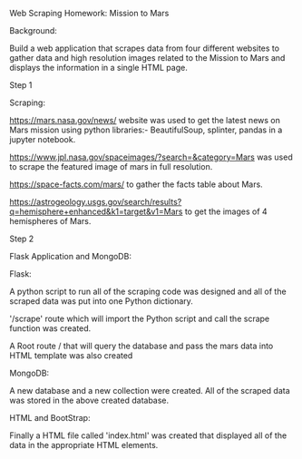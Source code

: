  Web Scraping Homework: Mission to Mars

Background:

Build a web application that scrapes data from four different websites to gather data and high resolution images related to the Mission to Mars and displays the information in a single HTML page.



Step 1 

Scraping:

https://mars.nasa.gov/news/ website was used to get the latest news on Mars mission using python libraries:- 
BeautifulSoup, splinter, pandas in a jupyter notebook.

https://www.jpl.nasa.gov/spaceimages/?search=&category=Mars was used to scrape the featured image of mars in full resolution. 

https://space-facts.com/mars/ to gather the facts table about Mars.

https://astrogeology.usgs.gov/search/results?q=hemisphere+enhanced&k1=target&v1=Mars to get the images of 4 hemispheres of Mars.

Step 2

Flask Application and MongoDB:

Flask:

A python script to run all of the scraping code was designed and all of the scraped data was put into one Python dictionary.

'/scrape' route which will import the Python script and call the scrape function was created.

A Root route / that will query the database and pass the mars data into HTML template was also created


MongoDB:

A new database and a new collection were created. All of the scraped data was stored in the above created database.  

HTML and BootStrap:

Finally a HTML file called 'index.html' was created that displayed all of the data in the appropriate HTML elements.

